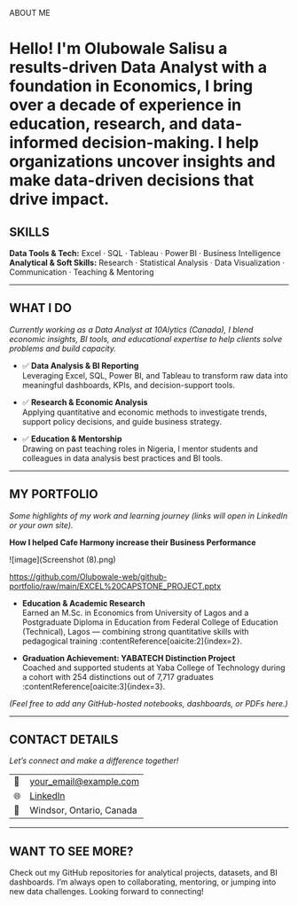 ABOUT ME
# Hello! I'm Olubowale Salisu a results-driven Data Analyst with a foundation in Economics, I bring over a decade of experience in education, research, and data-informed decision-making. I help organizations uncover insights and make data-driven decisions that drive impact.

## SKILLS  
**Data Tools & Tech:** Excel · SQL · Tableau · Power BI · Business Intelligence  
**Analytical & Soft Skills:** Research · Statistical Analysis · Data Visualization · Communication · Teaching & Mentoring

---

## WHAT I DO  
*Currently working as a Data Analyst at 10Alytics (Canada), I blend economic insights, BI tools, and educational expertise to help clients solve problems and build capacity.*

- ✅ **Data Analysis & BI Reporting**  
  Leveraging Excel, SQL, Power BI, and Tableau to transform raw data into meaningful dashboards, KPIs, and decision-support tools.

- ✅ **Research & Economic Analysis**  
  Applying quantitative and economic methods to investigate trends, support policy decisions, and guide business strategy.

- ✅ **Education & Mentorship**  
  Drawing on past teaching roles in Nigeria, I mentor students and colleagues in data analysis best practices and BI tools.

---

## MY PORTFOLIO  
*Some highlights of my work and learning journey (links will open in LinkedIn or your own site).*

 
  **How I helped Cafe Harmony increase their Business Performance** 
  
  ![image](Screenshot (8).png)
  
  https://github.com/Olubowale-web/github-portfolio/raw/main/EXCEL%20CAPSTONE_PROJECT.pptx
- **Education & Academic Research**  
  Earned an M.Sc. in Economics from University of Lagos and a Postgraduate Diploma in Education from Federal College of Education (Technical), Lagos — combining strong quantitative skills with pedagogical training :contentReference[oaicite:2]{index=2}.

- **Graduation Achievement: YABATECH Distinction Project**  
  Coached and supported students at Yaba College of Technology during a cohort with 254 distinctions out of 7,717 graduates :contentReference[oaicite:3]{index=3}.

*(Feel free to add any GitHub-hosted notebooks, dashboards, or PDFs here.)*

---

## CONTACT DETAILS  
*Let’s connect and make a difference together!*

| | |
|--|--|
| 📧 | <your_email@example.com> |
| 🌐 | [LinkedIn](https://www.linkedin.com/in/olubowale-salisu) |
| 📍 | Windsor, Ontario, Canada |

---

## WANT TO SEE MORE?  
Check out my GitHub repositories for analytical projects, datasets, and BI dashboards. I’m always open to collaborating, mentoring, or jumping into new data challenges. Looking forward to connecting!


